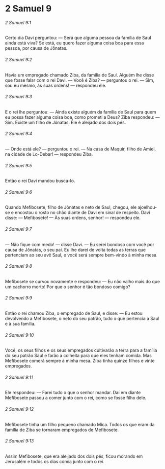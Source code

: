 # 2 Samuel 9

###### 2 Samuel 9:1

Certo dia Davi perguntou: — Será que alguma pessoa da família de Saul ainda está viva? Se está, eu quero fazer alguma coisa boa para essa pessoa, por causa de Jônatas.

###### 2 Samuel 9:2

Havia um empregado chamado Ziba, da família de Saul. Alguém lhe disse que fosse falar com o rei Davi. — Você é Ziba? — perguntou o rei. — Sim, sou eu mesmo, às suas ordens! — respondeu ele.

###### 2 Samuel 9:3

E o rei lhe perguntou: — Ainda existe alguém da família de Saul para quem eu possa fazer alguma coisa boa, como prometi a Deus? Ziba respondeu: — Sim. Existe um filho de Jônatas. Ele é aleijado dos dois pés.

###### 2 Samuel 9:4

— Onde está ele? — perguntou o rei. — Na casa de Maquir, filho de Amiel, na cidade de Lo-Debar! — respondeu Ziba.

###### 2 Samuel 9:5

Então o rei Davi mandou buscá-lo.

###### 2 Samuel 9:6

Quando Mefibosete, filho de Jônatas e neto de Saul, chegou, ele ajoelhou-se e encostou o rosto no chão diante de Davi em sinal de respeito. Davi disse: — Mefibosete! — Às suas ordens, senhor! — respondeu ele.

###### 2 Samuel 9:7

— Não fique com medo! — disse Davi. — Eu serei bondoso com você por causa de Jônatas, o seu pai. Eu lhe darei de volta todas as terras que pertenciam ao seu avô Saul, e você será sempre bem-vindo à minha mesa.

###### 2 Samuel 9:8

Mefibosete se curvou novamente e respondeu: — Eu não valho mais do que um cachorro morto! Por que o senhor é tão bondoso comigo?

###### 2 Samuel 9:9

Então o rei chamou Ziba, o empregado de Saul, e disse: — Eu estou devolvendo a Mefibosete, o neto do seu patrão, tudo o que pertencia a Saul e à sua família.

###### 2 Samuel 9:10

Você, os seus filhos e os seus empregados cultivarão a terra para a família do seu patrão Saul e farão a colheita para que eles tenham comida. Mas Mefibosete comerá sempre à minha mesa. Ziba tinha quinze filhos e vinte empregados.

###### 2 Samuel 9:11

Ele respondeu: — Farei tudo o que o senhor mandar. Daí em diante Mefibosete passou a comer junto com o rei, como se fosse filho dele.

###### 2 Samuel 9:12

Mefibosete tinha um filho pequeno chamado Mica. Todos os que eram da família de Ziba se tornaram empregados de Mefibosete.

###### 2 Samuel 9:13

Assim Mefibosete, que era aleijado dos dois pés, ficou morando em Jerusalém e todos os dias comia junto com o rei.

